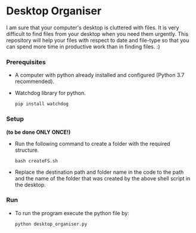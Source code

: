 # Desktop Organiser

I am sure that your computer's desktop is cluttered with files. It is very difficult to find files from your desktop when you need them urgently. This repository will help your files with respect to date and file-type so that you can spend more time in productive work than in finding files. :)

### Prerequisites

- A computer with python already installed and configured (Python 3.7 recommended).

- Watchdog library for python. 

  ```shell
  pip install watchdog
  ```

### Setup 

**(to be done ONLY ONCE!)**

- Run the following command to create a folder with the required structure.

  ```shell
  bash createFS.sh
  ```

- Replace the destination path and folder name in the code to the path and the name of the folder that was created by the above shell script in the desktop.

### Run

- To run the  program execute the python file by: 

  ```shell
  python desktop_organiser.py
  ```

  

